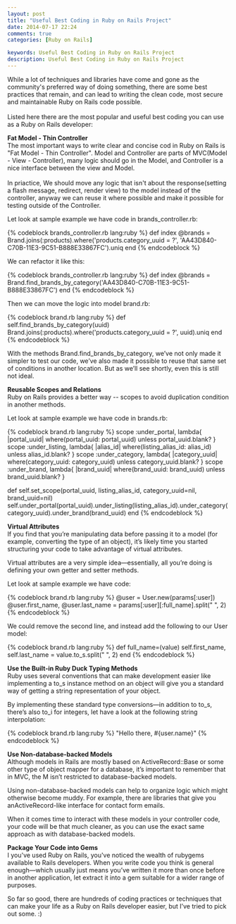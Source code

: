 ```yaml
---
layout: post
title: "Useful Best Coding in Ruby on Rails Project"
date: 2014-07-17 22:24
comments: true
categories: [Ruby on Rails]

keywords: Useful Best Coding in Ruby on Rails Project
description: Useful Best Coding in Ruby on Rails Project
---
```


<p>
  While a lot of techniques and libraries have come and gone as the community's preferred way of doing something, there are some best practices that remain, and can lead to writing the clean code, most secure and maintainable Ruby on Rails code possible.<br/><br/>
  Listed here there are the most popular and useful best coding you can use as a Ruby on Rails developer:
</p>

<p>
  <strong>Fat Model - Thin Controller</strong><br/>
  The most important ways to write clear and concise cod in Ruby on Rails is "Fat Model - Thin Controller". Model and Controller are parts of MVC(Model - View - Controller), many logic should go in the Model, and Controller is a nice interface between the view and Model.<br/><br/>
  In priactice, We should move any logic that isn't about the response(setting a flash message, redirect, render view) to the model instead of the controller, anyway we can reuse it where possible and make it possible for testing outside of the Controller.
</p>

<p>
  Let look at sample example we have code in brands_controller.rb:
</p>

{% codeblock brands_controller.rb lang:ruby %}
def index
  @brands = Brand.joins(:products).where('products.category_uuid = ?', 'AA43D840-C70B-11E3-9C51-B888E33867FC').uniq
end
{% endcodeblock %}

<p>
  We can refactor it like this:
</p>

{% codeblock brands_controller.rb lang:ruby %}
def index
  @brands = Brand.find_brands_by_category('AA43D840-C70B-11E3-9C51-B888E33867FC')
end
{% endcodeblock %}

<p>
  Then we can move the logic into model brand.rb:
</p>

{% codeblock brand.rb lang:ruby %}
def self.find_brands_by_category(uuid)
  Brand.joins(:products).where('products.category_uuid = ?', uuid).uniq
end
{% endcodeblock %}

<p>
  With the methods Brand.find_brands_by_category, we’ve not only made it simpler to test our code, we’ve also made it possible to reuse that same set of conditions in another location. But as we’ll see shortly, even this is still not ideal.
</p>

<p>
  <strong>Reusable Scopes and Relations</strong><br/>
  Ruby on Rails provides a better way -- scopes to avoid duplication condition in another methods.
</p>

<p>
  Let look at sample example we have code in brands.rb:
</p>

{% codeblock brand.rb lang:ruby %}
scope :under_portal, lambda{ |portal_uuid| where(portal_uuid: portal_uuid) unless portal_uuid.blank? }
scope :under_listing, lambda{ |alias_id| where(listing_alias_id: alias_id) unless alias_id.blank? }
scope :under_category, lambda{ |category_uuid| where(category_uuid: category_uuid) unless category_uuid.blank? }
scope :under_brand, lambda{ |brand_uuid| where(brand_uuid: brand_uuid) unless brand_uuid.blank? }

def self.set_scope(portal_uuid, listing_alias_id, category_uuid=nil, brand_uuid=nil)
  self.under_portal(portal_uuid).under_listing(listing_alias_id).under_category(category_uuid).under_brand(brand_uuid)
end
{% endcodeblock %}

<p>
  <strong>Virtual Attributes</strong><br/>
  If you find that you’re manipulating data before passing it to a model (for example, converting the type of an object), it’s likely time you started structuring your code to take advantage of virtual attributes.
</p>

<p>
  Virtual attributes are a very simple idea—essentially, all you’re doing is defining your own getter and setter methods.
</p>

<p>
  Let look at sample example we have code:
</p>

{% codeblock brand.rb lang:ruby %}
@user = User.new(params[:user])
@user.first_name, @user.last_name = params[:user][:full_name].split(" ", 2)
{% endcodeblock %}

<p>
  We could remove the second line, and instead add the following to our User model:
</p>

{% codeblock brand.rb lang:ruby %}
def full_name=(value)
  self.first_name, self.last_name = value.to_s.split(" ", 2)
end
{% endcodeblock %}

<p>
  <strong>Use the Built-in Ruby Duck Typing Methods</strong><br/>
  Ruby uses several conventions that can make development easier like implementing a to_s instance method on an object will give you a standard way of getting a string representation of your object.
</p>

<p>
  By implementing these standard type conversions—in addition to to_s, there’s also to_i for integers, let have a look at the following string interpolation:
</p>

{% codeblock brand.rb lang:ruby %}
"Hello there, #{user.name}"
{% endcodeblock %}

<p>
  <strong>Use Non-database-backed Models</strong><br/>
  Although models in Rails are mostly based on ActiveRecord::Base or some other type of object mapper for a database, it’s important to remember that in MVC, the M isn’t restricted to database-backed models.
</p>

<p>
  Using non-database-backed models can help to organize logic which might otherwise become muddy. For example, there are libraries that give you anActiveRecord-like interface for contact form emails.
</p>

<p>
  When it comes time to interact with these models in your controller code, your code will be that much cleaner, as you can use the exact same approach as with database-backed models.
</p>

<p>
  <strong>Package Your Code into Gems</strong><br/>
  I you've used Ruby on Rails, you've noticed the wealth of rubygems available to Rails developers.
  When you write code you think is general enough—which usually just means you’ve written it more than once before in another application, let extract it into a gem suitable for a wider range of purposes.
</p>

<p>
  So far so good, there are hundreds of coding practices or techniques that can make your life as a Ruby on Rails developer easier, but I’ve tried to pick out some. :)
</p>